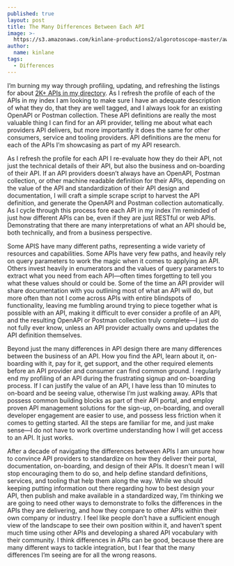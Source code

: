 ```yaml
---
published: true
layout: post
title: The Many Differences Between Each API
image: >-
  https://s3.amazonaws.com/kinlane-productions2/algorotoscope-master/aws-s3-square-christianity-under-construction-copper-circuit-square.jpg
author:
  name: kinlane
tags:
  - Differences
---
```

I’m burning my way through profiling, updating, and refreshing the listings for about [2K+ APIs in my directory](http://apievangelist.com/network/). As I refresh the profile of each of the APIs in my index I am looking to make sure I have an adequate description of what they do, that they are well tagged, and I always look for an existing OpenAPI or Postman collection. These API definitions are really the most valuable thing I can find for an API provider, telling me about what each providers API delivers, but more importantly it does the same for other consumers, service and tooling providers. API definitions are the menu for each of the APIs I’m showcasing as part of my API research.

As I refresh the profile for each API I re-evaluate how they do their API, not just the technical details of their API, but also the business and on-boarding of their API. If an API providers doesn’t always have an OpenAPI, Postman collection, or other machine readable definition for their APIs, depending on the value of the API and standardization of their API design and documentation, I will craft a simple scrape script to harvest the API definition, and generate the OpenAPI and Postman collection automatically. As I cycle through this process fore each API in my index I’m reminded of just how different APIs can be, even if they are just RESTful or web APIs. Demonstrating that there are many interpretations of what an API should be, both technically, and from a business perspective.

Some APIS have many different paths, representing a wide variety of resources and capabilities. Some APIs have very few paths, and heavily rely on query parameters to work the magic when it comes to applying an API. Others invest heavily in enumerators and the values of query parameters to extract what you need from each API—often times forgetting to tell you what these values should or could be. Some of the time an API provider will share documentation with you outlining most of what an API will do, but more often than not I come across APIs with entire blindspots of functionality, leaving me fumbling around trying to piece together what is possible with an API, making it difficult to ever consider a profile of an API, and the resulting OpenAPI or Postman collection truly complete—I just do not fully ever know, unless an API provider actually owns and updates the API definition themselves.

Beyond just the many differences in API design there are many differences between the business of an API. How you find the API, learn about it, on-boarding with it, pay for it, get support, and the other required elements before an API provider and consumer can find common ground. I regularly end my profiling of an API during the frustrating signup and on-boarding process. If I can justify the value of an API, I have less than 10 minutes to on-board and be seeing value, otherwise I’m just walking away. APIs that possess common building blocks as part of their API portal, and employ proven API management solutions for the sign-up, on-boarding, and overall developer engagement are easier to use, and possess less friction when it comes to getting started. All the steps are familiar for me, and just make sense—I do not have to work overtime understanding how I will get access to an API. It just works.

After a decade of navigating the differences between APIs I am unsure how to convince API providers to standardize on how they deliver their portal, documentation, on-boarding, and design of their APIs. It doesn’t mean I will stop encouraging them to do so, and help define standard definitions, services, and tooling that help them along the way. While we should keeping putting information out there regarding how to best design your API, then publish and make available in a standardized way, I’m thinking we are going to need other ways to demonstrate to folks the differences in the APIs they are delivering, and how they compare to other APIs within their own company or industry. I feel like people don’t have a sufficient enough view of the landscape to see their own position within it, and haven’t spent much time using other APIs and developing a shared API vocabulary with their community. I think differences in APIs can be good, because there are many different ways to tackle integration, but I fear that the many differences I’m seeing are for all the wrong reasons.